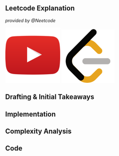 ## Leetcode Explanation

*provided by @Neetcode*

[<img title="" src="youtubeimg.png" alt="youtube" width="175">](insert_yt_link_here)
[<img src="leetcode.png" title="" alt="leetcode" width="170">](insert_lc_link_here) 

## Drafting & Initial Takeaways

## Implementation

## Complexity Analysis

## Code

```java

```
